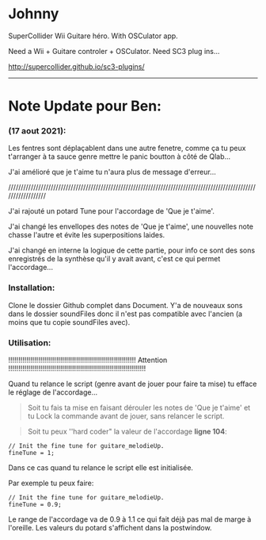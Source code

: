 # Johnny

SuperCollider Wii Guitare héro. 
With OSCulator app.

Need a Wii + Guitare controler + OSCulator.
Need SC3 plug ins...

http://supercollider.github.io/sc3-plugins/

---

# Note Update pour Ben:

### (17 aout 2021):

Les fentres sont  déplaçablent dans une autre fenetre, comme ça tu peux t'arranger à ta sauce genre mettre le panic boutton à côté de Qlab...

J'ai amélioré que je t'aime tu n'aura plus de message d'erreur...

//////////////////////////////////////////////////////////////////////////////////////////////////////////////////

J'ai rajouté un potard Tune pour l'accordage de 'Que je t'aime'.

J'ai changé les envellopes des notes de 'Que je t'aime', une nouvelles note chasse l'autre et évite les superpositions laides.

J'ai changé en interne la logique de cette partie, pour info ce sont des sons enregistrés de la synthèse qu'il y avait avant, c'est ce qui permet l'accordage...

### Installation:

Clone le dossier Github complet dans Document. Y'a de nouveaux sons dans le dossier soundFiles donc il n'est pas compatible avec l'ancien (a moins que tu copie soundFiles avec).

### Utilisation:

!!!!!!!!!!!!!!!!!!!!!!!!!!!!!!!!!!!!!!!!!!!!!!!!!!!!!!!!!!!!!!!! Attention !!!!!!!!!!!!!!!!!!!!!!!!!!!!!!!!!!!!!!!!!!!!!!!!!!!!!!!!!!!!!!!!!!!!!

Quand tu relance le script (genre avant de jouer pour faire ta mise) tu efface le réglage de l'accordage...

> Soit tu fais ta mise en faisant dérouler les notes de 'Que je t'aime' et tu Lock la commande avant de jouer, sans relancer le script.

> Soit tu peux ''hard coder" la valeur de l'accordage **ligne 104**:

```smalltalk
// Init the fine tune for guitare_melodieUp.
fineTune = 1;
```

Dans ce cas quand tu relance le script elle est initialisée.

Par exemple tu peux faire:

```smalltalk
// Init the fine tune for guitare_melodieUp.
fineTune = 0.9;
```

Le range de l'accordage va de 0.9 à 1.1 ce qui fait déjà pas mal de marge à l'oreille. Les valeurs du potard s'affichent dans la postwindow.
